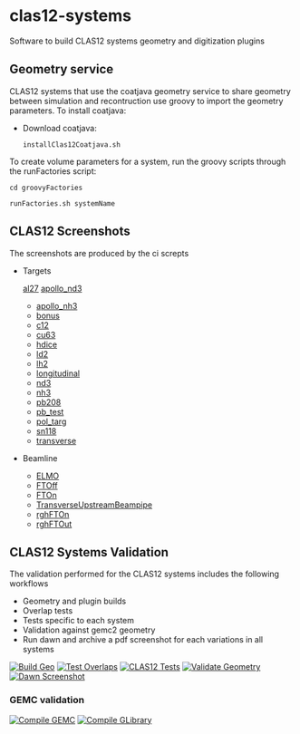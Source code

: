 # clas12-systems

Software to build CLAS12 systems geometry and digitization plugins

## Geometry service

CLAS12 systems that use the coatjava geometry service to share geometry between simulation and recontruction 
use groovy to import the geometry parameters. To install coatjava:

- Download coatjava:

  `installClas12Coatjava.sh`

To create volume parameters for a system, run the groovy scripts through the runFactories script:

  `cd groovyFactories` 
  
  `runFactories.sh systemName`


## CLAS12 Screenshots

The screenshots are produced by the ci screpts

- Targets

	[al27](screenshots/targets/al27.pdf) [apollo_nd3](screenshots/targets/apollo_nd3.pdf)
  - [apollo_nh3](screenshots/targets/apollo_nh3.pdf)
  - [bonus](screenshots/targets/bonus.pdf)
  - [c12](screenshots/targets/c12.pdf)
  - [cu63](screenshots/targets/cu63.pdf)
  - [hdice](screenshots/targets/hdice.pdf)
  - [ld2](screenshots/targets/ld2.pdf)
  - [lh2](screenshots/targets/lh2.pdf)
  - [longitudinal](screenshots/targets/longitudinal.pdf)
  - [nd3](screenshots/targets/nd3.pdf)
  - [nh3](screenshots/targets/nh3.pdf)
  - [pb208](screenshots/targets/pb208.pdf)
  - [pb_test](screenshots/targets/pb_test.pdf)
  - [pol_targ](screenshots/targets/pol_targ.pdf)
  - [sn118](screenshots/targets/sn118.pdf)
  - [transverse](screenshots/targets/transverse.pdf)

- Beamline

  - [ELMO](screenshots/beamline/ELMO.pdf)
  - [FTOff](screenshots/beamline/FTOff.pdf)
  - [FTOn](screenshots/beamline/FTOn.pdf)
  - [TransverseUpstreamBeampipe](screenshots/beamline/TransverseUpstreamBeampipe.pdf)
  - [rghFTOn](screenshots/beamline/rghFTOn.pdf)
  - [rghFTOut](screenshots/beamline/rghFTOut.pdf)
  
  
  
## CLAS12 Systems Validation

The validation performed for the CLAS12 systems includes the following workflows

- Geometry and plugin builds
- Overlap tests
- Tests specific to each system
- Validation against gemc2 geometry 
- Run dawn and archive a pdf screenshot for each variations in all systems


[![Build Geo](https://github.com/gemc/clas12-systems/actions/workflows/build.yml/badge.svg)](https://github.com/gemc/clas12-systems/actions/workflows/build.yml)
[![Test Overlaps](https://github.com/gemc/clas12-systems/actions/workflows/overlaps.yml/badge.svg)](https://github.com/gemc/clas12-systems/actions/workflows/overlaps.yml)
[![CLAS12 Tests](https://github.com/gemc/clas12-systems/actions/workflows/tests.yml/badge.svg)](https://github.com/gemc/clas12-systems/actions/workflows/tests.yml)
[![Validate Geometry](https://github.com/gemc/clas12-systems/actions/workflows/validate.yml/badge.svg)](https://github.com/gemc/clas12-systems/actions/workflows/validate.yml)
[![Dawn Screenshot](https://github.com/maureeungaro/clas12-systems/actions/workflows/dawn.yml/badge.svg)](https://github.com/maureeungaro/clas12-systems/actions/workflows/dawn.yml)

### GEMC validation

[![Compile GEMC](https://github.com/gemc/src/actions/workflows/build.yml/badge.svg)](https://github.com/gemc/src/actions/workflows/build.yml)
[![Compile GLibrary](https://github.com/gemc/glibrary/actions/workflows/build.yml/badge.svg)](https://github.com/gemc/glibrary/actions/workflows/build.yml)

